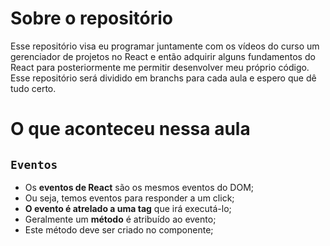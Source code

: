 # Sobre o repositório
Esse repositório visa eu programar juntamente com os vídeos do curso um gerenciador de projetos no React e então adquirir alguns fundamentos do React para posteriormente me permitir desenvolver meu próprio código. Esse repositório será dividido em branchs para cada aula e espero que dê tudo certo.

# O que aconteceu nessa aula

## `Eventos`

- Os **eventos de React** são os mesmos eventos do DOM;
- Ou seja, temos eventos para responder a um click;
- **O evento é atrelado a uma tag** que irá executá-lo;
- Geralmente um **método** é atribuído ao evento;
- Este método deve ser criado no componente;